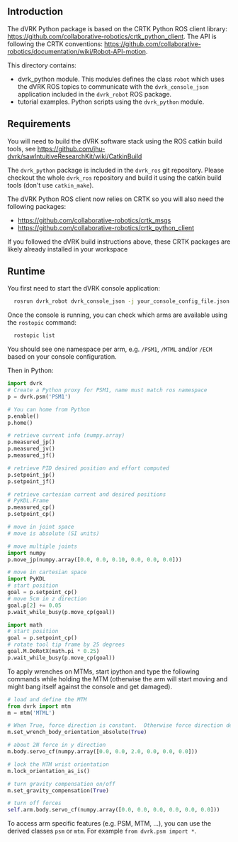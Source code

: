 ## Introduction

The dVRK Python package is based on the CRTK Python ROS client library: https://github.com/collaborative-robotics/crtk_python_client.  The API is following the CRTK conventions: https://github.com/collaborative-robotics/documentation/wiki/Robot-API-motion.

This directory contains:
* dvrk_python module.  This modules defines the class `robot` which uses the dVRK ROS topics to communicate with the `dvrk_console_json` application included in the `dvrk_robot` ROS package.
* tutorial examples.  Python scripts using the `dvrk_python` module.

## Requirements

You will need to build the dVRK software stack using the ROS catkin build tools, see https://github.com/jhu-dvrk/sawIntuitiveResearchKit/wiki/CatkinBuild

The `dvrk_python` package is included in the `dvrk_ros` git repository.  Please checkout the whole `dvrk_ros` repository and build it using the catkin build tools (don't use `catkin_make`).

The dVRK Python ROS client now relies on CRTK so you will also need the following packages:
* https://github.com/collaborative-robotics/crtk_msgs
* https://github.com/collaborative-robotics/crtk_python_client

If you followed the dVRK build instructions above, these CRTK packages are likely already installed in your workspace

## Runtime

You first need to start the dVRK console application:
```sh
  rosrun dvrk_robot dvrk_console_json -j your_console_config_file.json
```

Once the console is running, you can check which arms are available using the `rostopic` command:
```sh
  rostopic list
```

You should see one namespace per arm, e.g. `/PSM1`, `/MTML` and/or `/ECM` based on your console configuration.

Then in Python:
```python
import dvrk
# Create a Python proxy for PSM1, name must match ros namespace
p = dvrk.psm('PSM1')

# You can home from Python
p.enable()
p.home()

# retrieve current info (numpy.array)
p.measured_jp()
p.measured_jv()
p.measured_jf()

# retrieve PID desired position and effort computed
p.setpoint_jp()
p.setpoint_jf()

# retrieve cartesian current and desired positions
# PyKDL.Frame
p.measured_cp()
p.setpoint_cp()

# move in joint space
# move is absolute (SI units)

# move multiple joints
import numpy
p.move_jp(numpy.array([0.0, 0.0, 0.10, 0.0, 0.0, 0.0]))

# move in cartesian space
import PyKDL
# start position
goal = p.setpoint_cp()
# move 5cm in z direction
goal.p[2] += 0.05
p.wait_while_busy(p.move_cp(goal))

import math
# start position
goal = p.setpoint_cp()
# rotate tool tip frame by 25 degrees
goal.M.DoRotX(math.pi * 0.25) 
p.wait_while_busy(p.move_cp(goal))
```

To apply wrenches on MTMs, start ipython and type the following commands while holding the MTM (otherwise the arm will start moving and might bang itself against the console and get damaged).

```python
# load and define the MTM
from dvrk import mtm
m = mtm('MTML')

# When True, force direction is constant.  Otherwise force direction defined in gripper coordinate system
m.set_wrench_body_orientation_absolute(True)

# about 2N force in y direction
m.body.servo_cf(numpy.array([0.0, 0.0, 2.0, 0.0, 0.0, 0.0]))

# lock the MTM wrist orientation
m.lock_orientation_as_is()

# turn gravity compensation on/off
m.set_gravity_compensation(True)

# turn off forces
self.arm.body.servo_cf(numpy.array([0.0, 0.0, 0.0, 0.0, 0.0, 0.0]))
```
To access arm specific features (e.g. PSM, MTM, ...), you can use the derived classes `psm` or `mtm`.   For example `from dvrk.psm import *`.
